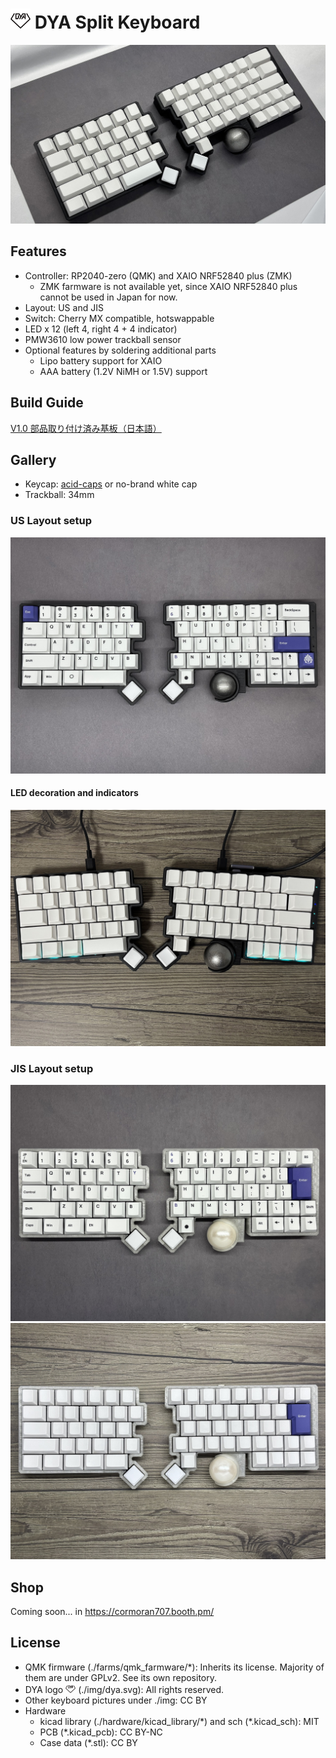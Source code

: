 # <img src="img/dya.svg" width=32> DYA Split Keyboard

![](img/header.jpg)

## Features

- Controller: RP2040-zero (QMK) and XAIO NRF52840 plus (ZMK)
  - ZMK farmware is not available yet, since XAIO NRF52840 plus cannot be used in Japan for now.
- Layout: US and JIS
- Switch: Cherry MX compatible, hotswappable
- LED x 12 (left 4, right 4 + 4 indicator)
- PMW3610 low power trackball sensor
- Optional features by soldering additional parts
  - Lipo battery support for XAIO
  - AAA battery (1.2V NiMH or 1.5V) support

## Build Guide

[V1.0 部品取り付け済み基板（日本語）](./hardware/dya-v1/build-guide/pcba/Readme-ja.md)

## Gallery

- Keycap: [acid-caps](https://keeb-on.com/collections/acid-caps) or no-brand white cap
- Trackball: 34mm

### US Layout setup

![](img/us-black.jpg)

#### LED decoration and indicators

![](img/us-black-led.jpg)

### JIS Layout setup

![](img/jp-crystal-gray.jpg)
![](img/jp-crystal-white.jpg)

## Shop

Coming soon... in https://cormoran707.booth.pm/

## License

- QMK firmware (./farms/qmk_farmware/\*): Inherits its license. Majority of them are under GPLv2. See its own repository.
- DYA logo <img src="img/dya.svg" width=16> (./img/dya.svg): All rights reserved.
- Other keyboard pictures under ./img: CC BY
- Hardware
  - kicad library (./hardware/kicad_library/\*) and sch (\*.kicad_sch): MIT
  - PCB (\*.kicad_pcb): CC BY-NC
  - Case data (\*.stl): CC BY

